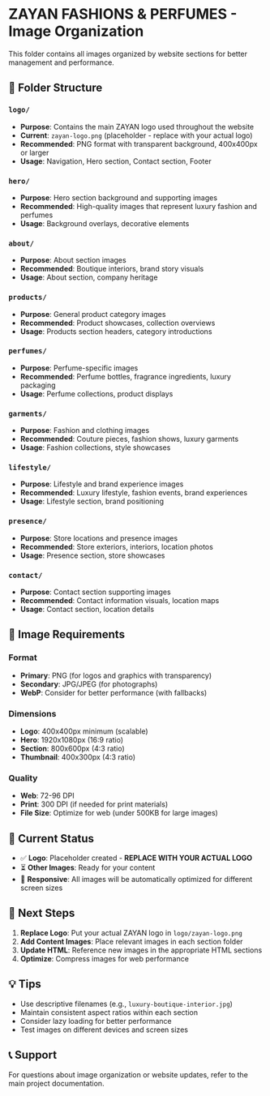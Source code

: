 # ZAYAN FASHIONS & PERFUMES - Image Organization

This folder contains all images organized by website sections for better management and performance.

## 📁 Folder Structure

### `logo/`
- **Purpose**: Contains the main ZAYAN logo used throughout the website
- **Current**: `zayan-logo.png` (placeholder - replace with your actual logo)
- **Recommended**: PNG format with transparent background, 400x400px or larger
- **Usage**: Navigation, Hero section, Contact section, Footer

### `hero/`
- **Purpose**: Hero section background and supporting images
- **Recommended**: High-quality images that represent luxury fashion and perfumes
- **Usage**: Background overlays, decorative elements

### `about/`
- **Purpose**: About section images
- **Recommended**: Boutique interiors, brand story visuals
- **Usage**: About section, company heritage

### `products/`
- **Purpose**: General product category images
- **Recommended**: Product showcases, collection overviews
- **Usage**: Products section headers, category introductions

### `perfumes/`
- **Purpose**: Perfume-specific images
- **Recommended**: Perfume bottles, fragrance ingredients, luxury packaging
- **Usage**: Perfume collections, product displays

### `garments/`
- **Purpose**: Fashion and clothing images
- **Recommended**: Couture pieces, fashion shows, luxury garments
- **Usage**: Fashion collections, style showcases

### `lifestyle/`
- **Purpose**: Lifestyle and brand experience images
- **Recommended**: Luxury lifestyle, fashion events, brand experiences
- **Usage**: Lifestyle section, brand positioning

### `presence/`
- **Purpose**: Store locations and presence images
- **Recommended**: Store exteriors, interiors, location photos
- **Usage**: Presence section, store showcases

### `contact/`
- **Purpose**: Contact section supporting images
- **Recommended**: Contact information visuals, location maps
- **Usage**: Contact section, location details

## 🎯 Image Requirements

### Format
- **Primary**: PNG (for logos and graphics with transparency)
- **Secondary**: JPG/JPEG (for photographs)
- **WebP**: Consider for better performance (with fallbacks)

### Dimensions
- **Logo**: 400x400px minimum (scalable)
- **Hero**: 1920x1080px (16:9 ratio)
- **Section**: 800x600px (4:3 ratio)
- **Thumbnail**: 400x300px (4:3 ratio)

### Quality
- **Web**: 72-96 DPI
- **Print**: 300 DPI (if needed for print materials)
- **File Size**: Optimize for web (under 500KB for large images)

## 🔄 Current Status

- ✅ **Logo**: Placeholder created - **REPLACE WITH YOUR ACTUAL LOGO**
- ⏳ **Other Images**: Ready for your content
- 📱 **Responsive**: All images will be automatically optimized for different screen sizes

## 🚀 Next Steps

1. **Replace Logo**: Put your actual ZAYAN logo in `logo/zayan-logo.png`
2. **Add Content Images**: Place relevant images in each section folder
3. **Update HTML**: Reference new images in the appropriate HTML sections
4. **Optimize**: Compress images for web performance

## 💡 Tips

- Use descriptive filenames (e.g., `luxury-boutique-interior.jpg`)
- Maintain consistent aspect ratios within each section
- Consider lazy loading for better performance
- Test images on different devices and screen sizes

## 📞 Support

For questions about image organization or website updates, refer to the main project documentation.
